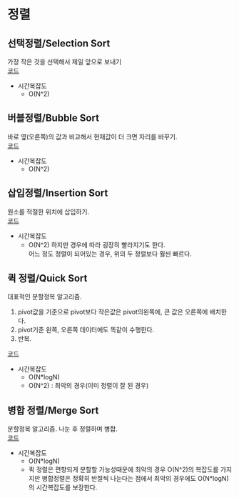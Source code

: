 # 정렬
## 선택정렬/Selection Sort
가장 작은 것을 선택해서 제일 앞으로 보내기<br/>
[코드](./selectionSort.cpp)
- 시간복잡도
	- O(N^2)
## 버블정렬/Bubble Sort
바로 옆(오른쪽)의 값과 비교해서 현재값이 더 크면 자리를 바꾸기.<br/>
[코드](./bubbleSort.cpp)
- 시간복잡도
	- O(N^2)
## 삽입정렬/Insertion Sort
원소를 적절한 위치에 삽입하기.<br/>
[코드](./insertionSort.cpp)<br/>
- 시간복잡도
	- O(N^2)
하지만 경우에 따라 굉장히 빨라지기도 한다.<br/>
어느 정도 정렬이 되어있는 경우, 위의 두 정렬보다 훨씬 빠르다.
## 퀵 정렬/Quick Sort
대표적인 분할정복 알고리즘.<br/>
1. pivot값을 기준으로 pivot보다 작은값은 pivot의왼쪽에, 큰 값은 오른쪽에 배치한다.
1. pivot기준 왼쪽, 오른쪽 데이터에도 똑같이 수행한다.
1. 반복.<br/>

[코드](./quickSort.cpp)
- 시간복잡도
	- O(N*logN)
	- O(N^2) : 최악의 경우(이미 정렬이 잘 된 경우)
## 병합 정렬/Merge Sort
분할정복 알고리즘. 나눈 후 정렬하며 병합.<br/>
[코드](./mergeSort.cpp)
- 시간복잡도
	- O(N*logN)
	- 퀵 정렬은 편향되게 분할할 가능성때문에 최악의 경우 O(N^2)의 복잡도를 가지지만 병합정렬은 정확히 반절씩 나눈다는 점에서 최악의 경우에도 O(N*logN)의 시간복잡도를 보장한다.
